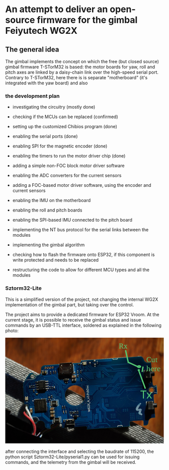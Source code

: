 An attempt to deliver an open-source firmware for the gimbal Feiyutech WG2X
===

## The general idea

The gimbal implements the concept on which the free (but closed source) gimbal firmware T-STorM32 is based: the motor boards for yaw, roll and pitch axes are linked by a daisy-chain link over the high-speed serial port. Contrary to T-STorM32, here there is is separate "motherboard" (it's integrated with the yaw board) and also 


### the development plan

- investigating the circuitry (mostly done)
- checking if the MCUs can be replaced (confirmed)
- setting up the customized Chibios program (done)
- enabling the serial ports (done)
- enabling SPI for the magnetic encoder (done)
- enabling the timers to run the motor driver chip (done)
- adding a simple non-FOC block motor driver software
- enabling the ADC converters for the current sensors
- adding a FOC-based motor driver software, using the encoder and current sensors
- enabling the IMU on the motherboard
- enabling the roll and pitch boards
- enabling the SPI-based IMU connected to the pitch board
- implementing the NT bus protocol for the serial links between the modules
- implementing the gimbal algorithm

- checking how to flash the firmware onto ESP32, if this component is write protected and needs to be replaced
- restructuring the code to allow for different MCU types and all the modules





### Sztorm32-Lite

This is a simplified version of the project, not changing the internal WG2X implementation of the gimbal part, but taking over the control.

The project aims to provide a dedicated firmware for ESP32 Vroom. At the current stage, it is possible to receive the gimbal status and issue commands by an USB-TTL interface, soldered as explained in the following photo:

![Alt text](photo/WG2Xboard.jpg?raw=true "Title")

after connecting the interface and selecting the baudrate of 115200, the python script Sztorm32-Lite/pyserial1.py can be used for issuing commands, and the telemetry from the gimbal will be received.

